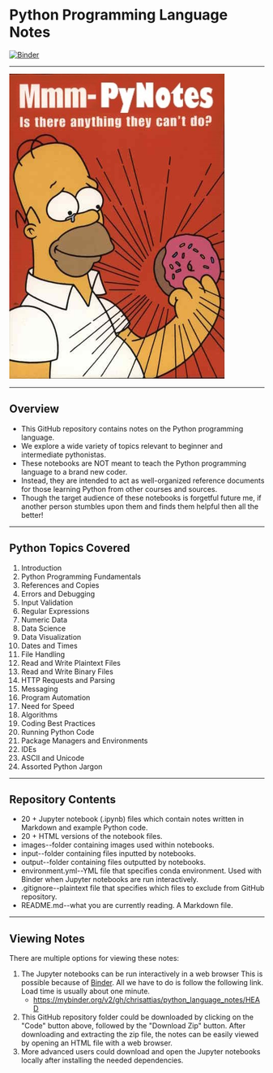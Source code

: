 # Python Programming Language Notes

[![Binder](https://mybinder.org/badge_logo.svg)](https://mybinder.org/v2/gh/chrisattias/python_language_notes/HEAD)

---

![](images/pynotes.jpg)

---

## Overview
- This GitHub repository contains notes on the Python programming language.  
- We explore a wide variety of topics relevant to beginner and intermediate pythonistas.  
- These notebooks are NOT meant to teach the Python programming language to a brand new coder.  
- Instead, they are intended to act as well-organized reference documents for those learning Python from other courses and sources.  
- Though the target audience of these notebooks is forgetful future me, if another person stumbles upon them and finds them helpful then all the better!

---

## Python Topics Covered
1. Introduction
1. Python Programming Fundamentals
1. References and Copies
1. Errors and Debugging
1. Input Validation
1. Regular Expressions
1. Numeric Data
1. Data Science
1. Data Visualization
1. Dates and Times
1. File Handling
1. Read and Write Plaintext Files
1. Read and Write Binary Files
1. HTTP Requests and Parsing
1. Messaging
1. Program Automation
1. Need for Speed
1. Algorithms
1. Coding Best Practices
1. Running Python Code
1. Package Managers and Environments
1. IDEs
1. ASCII and Unicode
1. Assorted Python Jargon

---

## Repository Contents
- 20 + Jupyter notebook (.ipynb) files which contain notes written in Markdown and example Python code.
- 20 + HTML versions of the notebook files.
- images--folder containing images used within notebooks.
- input--folder containing files inputted by notebooks.
- output--folder containing files outputted by notebooks.
- environment.yml--YML file that specifies conda environment.  Used with Binder when Jupyter notebooks are run interactively.
- .gitignore--plaintext file that specifies which files to exclude from GitHub repository.
- README.md--what you are currently reading.  A Markdown file.

---

## Viewing Notes
There are multiple options for viewing these notes:

1. The Jupyter notebooks can be run interactively in a web browser  This is possible because of [Binder](https://mybinder.org/).  All we have to do is follow the following link. Load time is usually about one minute.
    - https://mybinder.org/v2/gh/chrisattias/python_language_notes/HEAD
1. This GitHub repository folder could be downloaded by clicking on the "Code" button above, followed by the "Download Zip" button.  After downloading and extracting the zip file, the notes can be easily viewed by opening an HTML file with a web browser. 
1. More advanced users could download and open the Jupyter notebooks locally after installing the needed dependencies.